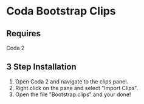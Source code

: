Coda Bootstrap Clips
====================

Requires
-------------
Coda 2

3 Step Installation
-------------
1. Open Coda 2 and navigate to the clips panel. 
2. Right click on the pane and select "Import Clips".
3. Open the file "Bootstrap.clips" and your done!

